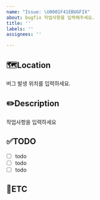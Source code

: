```yaml
---
name: "Issue: \U0001F41EBUGFIX"
about: bugfix 작업사항을 입력해주세요.
title: ''
labels: ''
assignees: ''

---
```


🗺️Location
-
버그 발생 위치를 입력하세요.

✏️Description
-
작업사항을 입력하세요

✅TODO
-
- [ ] todo
- [ ] todo
- [ ] todo

🐾ETC
-
